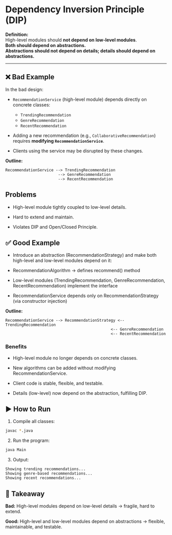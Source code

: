 # Dependency Inversion Principle (DIP)

**Definition:**  
High-level modules should **not depend on low-level modules**.  
**Both should depend on abstractions.**  
**Abstractions should not depend on details; details should depend on abstractions.**

---

## ❌ Bad Example

In the bad design:

* `RecommendationService` (high-level module) depends directly on concrete classes:  
  - `TrendingRecommendation`  
  - `GenreRecommendation`  
  - `RecentRecommendation`  

* Adding a new recommendation (e.g., `CollaborativeRecommendation`) requires **modifying `RecommendationService`**.  
* Clients using the service may be disrupted by these changes.  

**Outline:**

```text
RecommendationService --> TrendingRecommendation
                       --> GenreRecommendation
                       --> RecentRecommendation
```
## Problems

* High-level module tightly coupled to low-level details.

* Hard to extend and maintain.

* Violates DIP and Open/Closed Principle.

## ✅ Good Example

* Introduce an abstraction (RecommendationStrategy) and make both high-level and low-level modules depend on it:

* RecommendationAlgorithm → defines recommend() method

* Low-level modules (TrendingRecommendation, GenreRecommendation, RecentRecommendation) implement the interface

* RecommendationService depends only on RecommendationStrategy (via constructor injection)

**Outline:**
```text
RecommendationService --> RecommendationStrategy <-- TrendingRecommendation
                                              <-- GenreRecommendation
                                              <-- RecentRecommendation
```

### Benefits

* High-level module no longer depends on concrete classes.

* New algorithms can be added without modifying RecommendationService.

* Client code is stable, flexible, and testable.

* Details (low-level) now depend on the abstraction, fulfilling DIP.

## ▶️ How to Run

1. Compile all classes:

```bash
javac *.java
```

2. Run the program:

```bash
java Main
```
3. Output:
```
Showing trending recommendations...
Showing genre-based recommendations...
Showing recent recommendations...
```

## 🔑 Takeaway

**Bad:** High-level modules depend on low-level details → fragile, hard to extend.

**Good:** High-level and low-level modules depend on abstractions → flexible, maintainable, and testable.